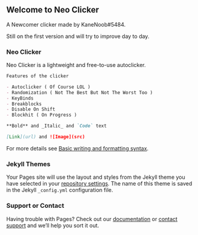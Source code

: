 ## Welcome to Neo Clicker

A Newcomer clicker made by KaneNoob#5484.

Still on the first version and will try to improve day to day.

### Neo Clicker

Neo Clicker is a lightweight and free-to-use autoclicker.

```markdown
Features of the clicker

- Autoclicker ( Of Course LOL )
- Randomization ( Not The Best But Not The Worst Too )
- KeyBinds
- Breakblocks
- Disable On Shift
- Blockhit ( On Progress )

**Bold** and _Italic_ and `Code` text

[Link](url) and ![Image](src)
```

For more details see [Basic writing and formatting syntax](https://docs.github.com/en/github/writing-on-github/getting-started-with-writing-and-formatting-on-github/basic-writing-and-formatting-syntax).

### Jekyll Themes

Your Pages site will use the layout and styles from the Jekyll theme you have selected in your [repository settings](https://github.com/KaneNoob/neoclicker/settings/pages). The name of this theme is saved in the Jekyll `_config.yml` configuration file.

### Support or Contact

Having trouble with Pages? Check out our [documentation](https://docs.github.com/categories/github-pages-basics/) or [contact support](https://support.github.com/contact) and we’ll help you sort it out.
